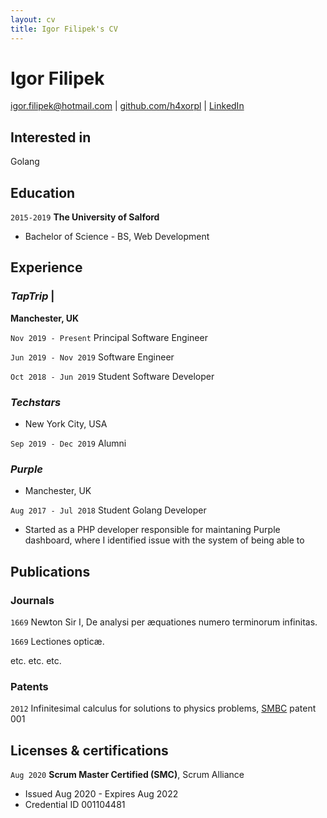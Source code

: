 ```yaml
---
layout: cv
title: Igor Filipek's CV
---
```

# Igor Filipek

<div id="webaddress">
<a href="mailto:igor.filipek@hotmail.com">igor.filipek@hotmail.com</a>
    | <a href="https://github.com/h4xorpl/">github.com/h4xorpl</a>
    | <a href="https://www.linkedin.com/in/igor-filipek-263403129/">LinkedIn</a>
</div>


## Interested in

Golang

## Education

`2015-2019`
__The University of Salford__

- Bachelor of Science - BS, Web Development


## Experience

### *TapTrip* |
__Manchester, UK__

`Nov 2019 - Present`
    Principal Software Engineer

`Jun 2019 - Nov 2019`
    Software Engineer

`Oct 2018 - Jun 2019`
Student Software Developer

### *Techstars*
- New York City, USA

`Sep 2019 - Dec 2019`
Alumni

### *Purple*
- Manchester, UK

`Aug 2017 - Jul 2018`
Student Golang Developer

- Started as a PHP developer responsible for maintaning Purple dashboard, where I identified issue with the system of being able to  

## Publications

<!-- A list is also available [online](http://scholar.google.co.uk/citations?user=LTOTl0YAAAAJ) -->

### Journals

`1669`
Newton Sir I, De analysi per æquationes numero terminorum infinitas. 

`1669`
Lectiones opticæ.

etc. etc. etc.

### Patents

`2012`
Infinitesimal calculus for solutions to physics problems, [SMBC](http://www.techdirt.com/articles/20121011/09312820678/if-patents-had-been-around-time-newton.shtml) patent 001


## Licenses & certifications

`Aug 2020`
__Scrum Master Certified (SMC)__, Scrum Alliance

- Issued Aug 2020 - Expires Aug 2022
- Credential ID 001104481

<!-- ### Footer

Last updated: Nov 2021 -->


